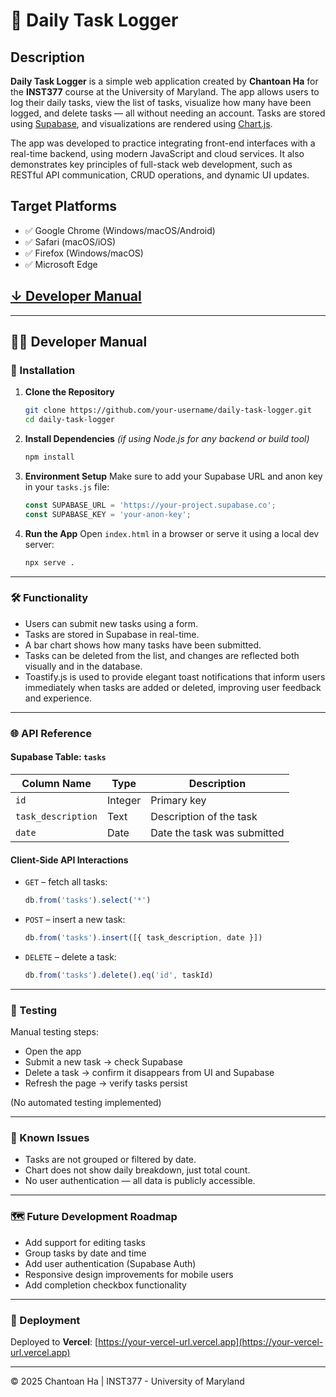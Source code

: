 # 📝 Daily Task Logger

## Description

**Daily Task Logger** is a simple web application created by **Chantoan Ha** for the **INST377** course at the University of Maryland. The app allows users to log their daily tasks, view the list of tasks, visualize how many have been logged, and delete tasks — all without needing an account. Tasks are stored using [Supabase](https://supabase.com), and visualizations are rendered using [Chart.js](https://www.chartjs.org/).

The app was developed to practice integrating front-end interfaces with a real-time backend, using modern JavaScript and cloud services. It also demonstrates key principles of full-stack web development, such as RESTful API communication, CRUD operations, and dynamic UI updates.

## Target Platforms

- ✅ Google Chrome (Windows/macOS/Android)
- ✅ Safari (macOS/iOS)
- ✅ Firefox (Windows/macOS)
- ✅ Microsoft Edge

## [↓ Developer Manual](#developer-manual)

---

## 👨‍💻 Developer Manual

### 🚀 Installation

1. **Clone the Repository**
   ```bash
   git clone https://github.com/your-username/daily-task-logger.git
   cd daily-task-logger
   ```

2. **Install Dependencies**
   *(if using Node.js for any backend or build tool)*
   ```bash
   npm install
   ```

3. **Environment Setup**
   Make sure to add your Supabase URL and anon key in your `tasks.js` file:
   ```js
   const SUPABASE_URL = 'https://your-project.supabase.co';
   const SUPABASE_KEY = 'your-anon-key';
   ```

4. **Run the App**
   Open `index.html` in a browser or serve it using a local dev server:
   ```bash
   npx serve .
   ```

---

### 🛠️ Functionality

- Users can submit new tasks using a form.
- Tasks are stored in Supabase in real-time.
- A bar chart shows how many tasks have been submitted.
- Tasks can be deleted from the list, and changes are reflected both visually and in the database.
- Toastify.js is used to provide elegant toast notifications that inform users immediately when tasks are added or deleted, improving user feedback and experience.

---

### 🌐 API Reference

#### Supabase Table: `tasks`

| Column Name        | Type     | Description                  |
|--------------------|----------|------------------------------|
| `id`               | Integer  | Primary key                  |
| `task_description` | Text     | Description of the task      |
| `date`             | Date     | Date the task was submitted  |

#### Client-Side API Interactions

- `GET` – fetch all tasks:
  ```js
  db.from('tasks').select('*')
  ```
- `POST` – insert a new task:
  ```js
  db.from('tasks').insert([{ task_description, date }])
  ```
- `DELETE` – delete a task:
  ```js
  db.from('tasks').delete().eq('id', taskId)
  ```

---

### 🧪 Testing

Manual testing steps:
- Open the app
- Submit a new task → check Supabase
- Delete a task → confirm it disappears from UI and Supabase
- Refresh the page → verify tasks persist

(No automated testing implemented)

---

### 🐛 Known Issues

- Tasks are not grouped or filtered by date.
- Chart does not show daily breakdown, just total count.
- No user authentication — all data is publicly accessible.

---

### 🗺️ Future Development Roadmap

- Add support for editing tasks
- Group tasks by date and time
- Add user authentication (Supabase Auth)
- Responsive design improvements for mobile users
- Add completion checkbox functionality

---

### 🔗 Deployment

Deployed to **Vercel**: [https://your-vercel-url.vercel.app](https://your-vercel-url.vercel.app)

---

© 2025 Chantoan Ha | INST377 - University of Maryland
